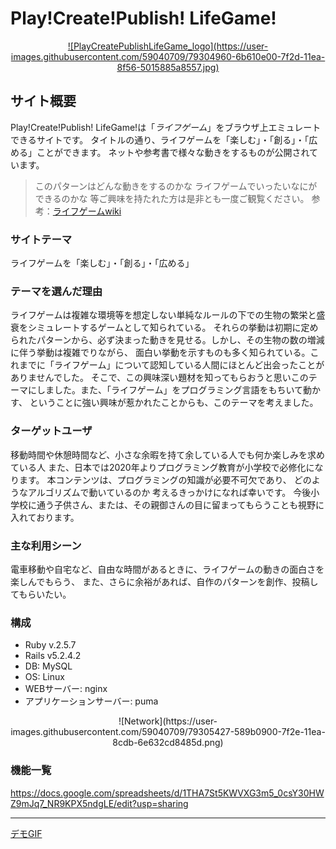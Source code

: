 # Play!Create!Publish! LifeGame!
<div align="center">
  <a href="https://playcreatepublishlifegame.work">
  ![PlayCreatePublishLifeGame_logo](https://user-images.githubusercontent.com/59040709/79304960-6b610e00-7f2d-11ea-8f56-5015885a8557.jpg)
  </a>
</div>


## サイト概要
Play!Create!Publish! LifeGame!は「<em>ライフゲーム</em>」をブラウザ上エミュレートできるサイトです。
タイトルの通り、ライフゲームを「楽しむ」・「創る」・「広める」ことができます。
ネットや参考書で様々な動きをするものが公開されています。
>このパターンはどんな動きをするのかな
>ライフゲームでいったいなにができるのかな
等ご興味を持たれた方は是非とも一度ご観覧ください。
参考：[ライフゲームwiki](https://ja.wikipedia.org/wiki/%E3%83%A9%E3%82%A4%E3%83%95%E3%82%B2%E3%83%BC%E3%83%A0)  


### サイトテーマ
ライフゲームを「楽しむ」・「創る」・「広める」  


### テーマを選んだ理由
ライフゲームは複雑な環境等を想定しない単純なルールの下での生物の繁栄と盛衰をシミュレートするゲームとして知られている。
それらの挙動は初期に定められたパターンから、必ず決まった動きを見せる。しかし、その生物の数の増減に伴う挙動は複雑でりながら、
面白い挙動を示すものも多く知られている。これまでに「ライフゲーム」について認知している人間にほとんど出会ったことがありませんでした。
そこで、この興味深い題材を知ってもらおうと思いこのテーマにしました。また、「ライフゲーム」をプログラミング言語をもちいて動かす、
ということに強い興味が惹かれたことからも、このテーマを考えました。  


### ターゲットユーザ
移動時間や休憩時間など、小さな余暇を持て余している人でも何か楽しみを求めている人
また、日本では2020年よりプログラミング教育が小学校で必修化になります。
本コンテンツは、プログラミングの知識が必要不可欠であり、
どのようなアルゴリズムで動いているのか
考えるきっかけになれば幸いです。
今後小学校に通う子供さん、または、その親御さんの目に留まってもらうことも視野に入れております。  


### 主な利用シーン
電車移動や自宅など、自由な時間があるときに、ライフゲームの動きの面白さを楽しんでもらう、
また、さらに余裕があれば、自作のパターンを創作、投稿してもらいたい。  

### 構成
- Ruby v.2.5.7
- Rails v5.2.4.2
- DB: MySQL
- OS: Linux
- WEBサーバー: nginx
- アプリケーションサーバー: puma
<div align="center">
  ![Network](https://user-images.githubusercontent.com/59040709/79305427-589b0900-7f2e-11ea-8cdb-6e632cd8485d.png)
</div>


### 機能一覧
https://docs.google.com/spreadsheets/d/1THA7St5KWVXG3m5_0csY30HWZ9mJq7_NR9KPX5ndgLE/edit?usp=sharing

---
[デモGIF](https://drive.google.com/file/d/1UmGmBX0fgOJniyhrB3qhuBKhb1Pufayp/view?usp=sharing)
